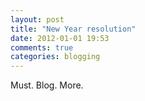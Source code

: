 ```yaml
---
layout: post
title: "New Year resolution"
date: 2012-01-01 19:53
comments: true
categories: blogging
---
```

Must. Blog. More.
